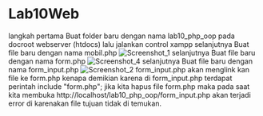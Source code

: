 # Lab10Web
langkah pertama Buat folder baru dengan nama lab10_php_oop pada docroot webserver (htdocs)
lalu jalankan control xampp
selanjutnya Buat file baru dengan nama mobil.php
![Screenshot_1](https://user-images.githubusercontent.com/52759649/120953439-26beb480-c777-11eb-9467-835e33b53d65.jpg)
selanjutnya Buat file baru dengan nama form.php
![Screenshot_4](https://user-images.githubusercontent.com/52759649/120953529-55d52600-c777-11eb-8592-d55dc5c4114e.jpg)
selanjutnya Buat file baru dengan nama form_input.php
![Screenshot_2](https://user-images.githubusercontent.com/52759649/120953595-7ac99900-c777-11eb-9c7d-404e03c0ae16.jpg)
form_input.php akan menglink kan file ke form.php kenapa demikian karena di form_input.php terdapat perintah include "form.php"; jika kita hapus file form.php maka pada
saat kita membuka http://localhost/lab10_php_oop/form_input.php akan terjadi error di karenakan file tujuan tidak di temukan.
